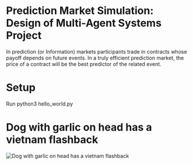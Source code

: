 # Prediction Market Simulation: Design of Multi-Agent Systems Project
In prediction (or Information) markets participants trade in contracts whose payoff depends on future events. In a truly efficient prediction market, the price of a contract will be the best predictor of the related event.

# Setup
Run python3 hello_world.py

# Dog with garlic on head has a vietnam flashback
![Dog with garlic on head has a vietnam flashback](https://i.imgur.com/eKTqxXR.png)
